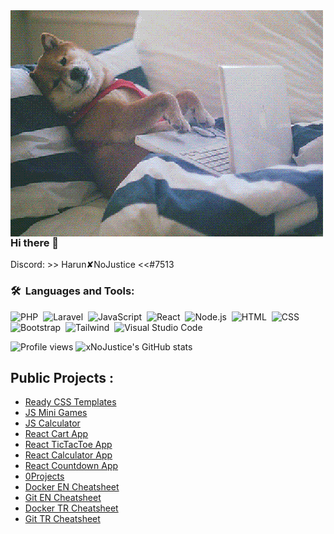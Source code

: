 <img alt="Dog" src="https://github.com/xNoJustice/xNoJustice/blob/12ec272a3f57cc1bd3211b1f22781c7ee6073763/assets/dog.gif" align="left" />

### Hi there 👋

Discord: >> Harun✘NoJustice <<#7513

### 🛠 &nbsp;Languages and Tools:

![PHP](https://img.shields.io/badge/PHP-777BB4?style=for-the-badge&logo=php&logoColor=white)&nbsp;
![Laravel](https://img.shields.io/badge/Laravel-FF2D20?style=for-the-badge&logo=laravel&logoColor=white)&nbsp;
![JavaScript](https://img.shields.io/badge/-JavaScript-05122A?style=flat&logo=javascript)&nbsp;
![React](https://img.shields.io/badge/-React-05122A?style=flat&logo=react)&nbsp;
![Node.js](https://img.shields.io/badge/-Node.js-05122A?style=flat&logo=node.js)&nbsp;
![HTML](https://img.shields.io/badge/-HTML-05122A?style=flat&logo=HTML5)&nbsp;
![CSS](https://img.shields.io/badge/-CSS-05122A?style=flat&logo=CSS3&logoColor=1572B6)&nbsp;
![Bootstrap](https://img.shields.io/badge/-Bootstrap-05122A?style=flat&logo=bootstrap&logoColor=563D7C)&nbsp;
![Tailwind](https://img.shields.io/badge/Tailwind_CSS-38B2AC?style=for-the-badge&logo=tailwind-css&logoColor=white)&nbsp;
![Visual Studio Code](https://img.shields.io/badge/-Visual%20Studio%20Code-05122A?style=flat&logo=visual-studio-code&logoColor=007ACC)&nbsp;
<!-- ![Vue.js](https://img.shields.io/badge/Vue.js-35495E?style=for-the-badge&logo=vue.js&logoColor=4FC08D)&nbsp;
![Git](https://img.shields.io/badge/-Git-05122A?style=flat&logo=git)&nbsp;  -->
![Profile views](https://gpvc.arturio.dev/xNoJustice)
![xNoJustice's GitHub stats](https://github-readme-stats.vercel.app/api?username=xNoJustice&show_icons=true&theme=radical)&nbsp;

## Public Projects : 
- [Ready CSS Templates](https://github.com/xNoJustice/css-templates)&nbsp;
- [JS Mini Games](https://github.com/xNoJustice/mini-games-js)&nbsp;
- [JS Calculator](https://github.com/xNoJustice/calculator-js)&nbsp;
- [React Cart App](https://github.com/xNoJustice/react-cart-app)&nbsp;
- [React TicTacToe App](https://github.com/xNoJustice/react-tictactoe-app)&nbsp;
- [React Calculator App](https://github.com/xNoJustice/react-calculator-app)&nbsp;
- [React Countdown App](https://github.com/xNoJustice/react-countdown-app)&nbsp;
- [0Projects](https://github.com/xNoJustice/free/blob/master/0Projects.md)&nbsp;
- [Docker EN Cheatsheet](https://github.com/xNoJustice/free/blob/master/EN-Docker.md)&nbsp;
- [Git EN Cheatsheet](https://github.com/xNoJustice/free/blob/master/EN-Git.md)&nbsp;
- [Docker TR Cheatsheet](https://github.com/xNoJustice/free/blob/master/TR-Docker.md)&nbsp;
- [Git TR Cheatsheet](https://github.com/xNoJustice/free/blob/master/TR-Git.md)&nbsp;
